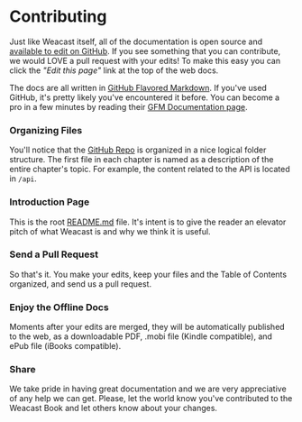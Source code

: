 # Contributing

Just like Weacast itself, all of the documentation is open source and [available to edit on GitHub](https://github.com/weacast/weacast-docs).  If you see something that you can contribute, we would LOVE a pull request with your edits! To make this easy you can click the _"Edit this page"_ link at the top of the web docs.

The docs are all written in [GitHub Flavored Markdown](https://help.github.com/articles/github-flavored-markdown/).  If you've used GitHub, it's pretty likely you've encountered it before.  You can become a pro in a few minutes by reading their [GFM Documentation page](https://help.github.com/articles/github-flavored-markdown/).

### Organizing Files

You'll notice that the [GitHub Repo](https://github.com/weacast/weacast-docs) is organized in a nice logical folder structure.  The first file in each chapter is named as a description of the entire chapter's topic.  For example, the content related to the API is located in `/api`. 

### Introduction Page

This is the root [README.md](https://github.com/weacast/weacast-docs/blob/master/README.md) file. It's intent is to give the reader an elevator pitch of what Weacast is and why we think it is useful.

### Send a Pull Request
So that's it. You make your edits, keep your files and the Table of Contents organized, and send us a pull request.

### Enjoy the Offline Docs
Moments after your edits are merged, they will be automatically published to the web, as a downloadable PDF, .mobi file (Kindle compatible), and ePub file (iBooks compatible).

### Share
We take pride in having great documentation and we are very appreciative of any help we can get. Please, let the world know you've contributed to the Weacast Book and let others know about your changes.
